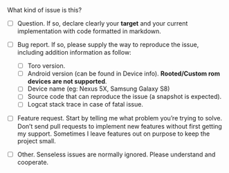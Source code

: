 What kind of issue is this?

- [ ] Question. If so, declare clearly your **target** and your current implementation with code formatted in markdown.

- [ ] Bug report. If so, please supply the way to reproduce the issue, including addition information as follow:
  - [ ] Toro version.
  - [ ] Android version (can be found in Device info). **Rooted/Custom rom devices are not supported**.
  - [ ] Device name (eg: Nexus 5X, Samsung Galaxy S8)
  - [ ] Source code that can reproduce the issue (a snapshot is expected).
  - [ ] Logcat stack trace in case of fatal issue.
  
- [ ] Feature request. Start by telling me what problem you’re trying to solve. Don’t send pull requests to implement new features without first getting my support. Sometimes I leave features out on purpose to keep the project small.

- [ ] Other. Senseless issues are normally ignored. Please understand and cooperate.